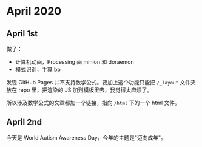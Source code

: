 # April 2020

## April 1st

做了：

* 计算机动画，Processing 画 minion 和 doraemon
* 模式识别，手算 bp

发现 GitHub Pages 并不支持数学公式。要加上这个功能只能把 `/_layout` 文件夹放在 repo 里，把渲染的 JS 加到模板里去，我觉得太麻烦了。

所以涉及数学公式的文章都加一个链接，指向 `/html` 下的一个 html 文件。

## April 2nd

今天是 World Autism Awareness Day，今年的主题是"迈向成年"。